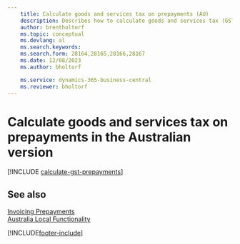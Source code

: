 ```yaml
---
    title: Calculate goods and services tax on prepayments (AU)
    description: Describes how to calculate goods and services tax (GST) for partial payments or prepayments based on the total invoice amount, instead of on a partial amount.
    author: brentholtorf
    ms.topic: conceptual
    ms.devlang: al
    ms.search.keywords:
    ms.search.form: 28164,28165,28166,28167
    ms.date: 12/08/2023
    ms.author: bholtorf

    ms.service: dynamics-365-business-central
    ms.reviewer: bholtorf
---
```

# Calculate goods and services tax on prepayments in the Australian version

[!INCLUDE [calculate-gst-prepayments](../includes/AUNZ/calculate-gst-prepayments.md)]

## See also

[Invoicing Prepayments](../../finance-invoice-prepayments.md)   
[Australia Local Functionality](australia-local-functionality.md)


[!INCLUDE[footer-include](../../includes/footer-banner.md)]